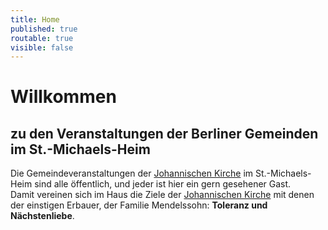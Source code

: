 ```yaml
---
title: Home
published: true
routable: true
visible: false
---
```


# Willkommen
## zu den Veranstaltungen der Berliner Gemeinden im St.-Michaels-Heim
Die Gemeindeveranstaltungen der [Johannischen Kirche](https://www.johannische-kirche.org) im St.-Michaels-Heim sind alle öffentlich, und jeder ist hier ein gern gesehener Gast.  
Damit vereinen sich im Haus die Ziele der [Johannischen Kirche](https://www.johannische-kirche.org) mit denen der einstigen Erbauer, der Familie Mendelssohn: **Toleranz und Nächstenliebe**.